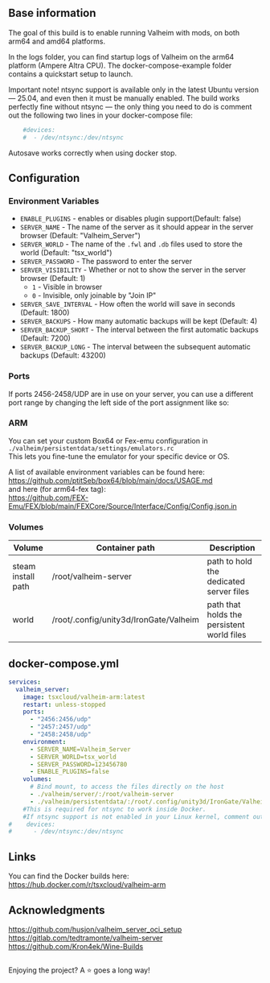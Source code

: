 ## Base information
The goal of this build is to enable running Valheim with mods, on both arm64 and amd64 platforms.

In the logs folder, you can find startup logs of Valheim on the arm64 platform (Ampere Altra CPU).
The docker-compose-example folder contains a quickstart setup to launch.

Important note! ntsync support is available only in the latest Ubuntu version — 25.04, and even then it must be manually enabled.
The build works perfectly fine without ntsync — the only thing you need to do is comment out the following two lines in your docker-compose file:
```yaml
    #devices:
    #  - /dev/ntsync:/dev/ntsync
```
Autosave works correctly when using docker stop.

## Configuration

### Environment Variables

- `ENABLE_PLUGINS` - enables or disables plugin support(Default: false)
- `SERVER_NAME` - The name of the server as it should appear in the server browser (Default: "Valheim_Server")
- `SERVER_WORLD` - The name of the `.fwl` and `.db` files used to store the world (Default: "tsx_world")
- `SERVER_PASSWORD` - The password to enter the server
- `SERVER_VISIBILITY` - Whether or not to show the server in the server browser (Default: 1)
  - `1` - Visible in browser
  - `0` - Invisible, only joinable by "Join IP"
- `SERVER_SAVE_INTERVAL` - How often the world will save in seconds (Default: 1800)
- `SERVER_BACKUPS` - How many automatic backups will be kept (Default: 4)
- `SERVER_BACKUP_SHORT` - The interval between the first automatic backups (Default: 7200)
- `SERVER_BACKUP_LONG` - The interval between the subsequent automatic backups (Default: 43200)

### Ports

If ports 2456-2458/UDP are in use on your server, you can use a different port range by changing the left side of the port assignment like so:

### ARM
You can set your custom Box64 or Fex-emu configuration in  
`./valheim/persistentdata/settings/emulators.rc`  
This lets you fine-tune the emulator for your specific device or OS.

A list of available environment variables can be found here:  
https://github.com/ptitSeb/box64/blob/main/docs/USAGE.md  
and here (for arm64-fex tag):  
https://github.com/FEX-Emu/FEX/blob/main/FEXCore/Source/Interface/Config/Config.json.in

### Volumes

| Volume             | Container path              | Description                             |
| -------------------- | ----------------------------- | ----------------------------------------- |
| steam install path | /root/valheim-server         | path to hold the dedicated server files |
| world              | /root/.config/unity3d/IronGate/Valheim | path that holds the persistent world files         |

## docker-compose.yml

```yaml
services:
  valheim_server:
    image: tsxcloud/valheim-arm:latest
    restart: unless-stopped
    ports:
      - "2456:2456/udp"
      - "2457:2457/udp"
      - "2458:2458/udp"
    environment:
      - SERVER_NAME=Valheim_Server
      - SERVER_WORLD=tsx_world
      - SERVER_PASSWORD=123456780
      - ENABLE_PLUGINS=false
    volumes:
      # Bind mount, to access the files directly on the host
      - ./valheim/server/:/root/valheim-server
      - ./valheim/persistentdata/:/root/.config/unity3d/IronGate/Valheim
    #This is required for ntsync to work inside Docker.
    #If ntsync support is not enabled in your Linux kernel, comment out this section, otherwise Docker Compose won't start.
#    devices:
#      - /dev/ntsync:/dev/ntsync
```

## Links
You can find the Docker builds here:
https://hub.docker.com/r/tsxcloud/valheim-arm

## Acknowledgments
https://github.com/husjon/valheim_server_oci_setup  
https://gitlab.com/tedtramonte/valheim-server  
https://github.com/Kron4ek/Wine-Builds       

## 
Enjoying the project? A ⭐ goes a long way!
